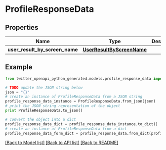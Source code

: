 # ProfileResponseData


## Properties
Name | Type | Description | Notes
------------ | ------------- | ------------- | -------------
**user_result_by_screen_name** | [**UserResultByScreenName**](UserResultByScreenName.md) |  | 

## Example

```python
from twitter_openapi_python_generated.models.profile_response_data import ProfileResponseData

# TODO update the JSON string below
json = "{}"
# create an instance of ProfileResponseData from a JSON string
profile_response_data_instance = ProfileResponseData.from_json(json)
# print the JSON string representation of the object
print ProfileResponseData.to_json()

# convert the object into a dict
profile_response_data_dict = profile_response_data_instance.to_dict()
# create an instance of ProfileResponseData from a dict
profile_response_data_form_dict = profile_response_data.from_dict(profile_response_data_dict)
```
[[Back to Model list]](../README.md#documentation-for-models) [[Back to API list]](../README.md#documentation-for-api-endpoints) [[Back to README]](../README.md)


